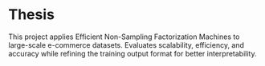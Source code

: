 # Thesis
This project applies Efficient Non-Sampling Factorization Machines to large-scale e-commerce datasets. Evaluates scalability, efficiency, and accuracy while refining the training output format for better interpretability.
